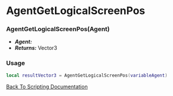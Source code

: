 # AgentGetLogicalScreenPos

### AgentGetLogicalScreenPos(Agent)
- ***Agent:*** 
- ***Returns:*** Vector3

### Usage

```Lua
local resultVector3 = AgentGetLogicalScreenPos(variableAgent)
```


[Back To Scripting Documentation](../README.md)
